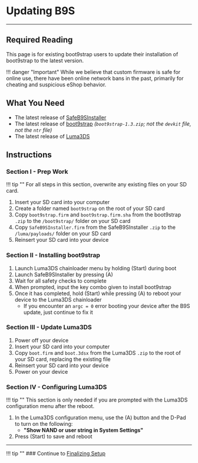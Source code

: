 # Updating B9S
---

## Required Reading

This page is for existing boot9strap users to update their installation of boot9strap to the latest version.

!!! danger "Important"
	While we believe that custom firmware is safe for online use, there have been online network bans in the past, primarily for cheating and suspicious eShop behavior.

## What You Need

* The latest release of [SafeB9SInstaller](https://github.com/d0k3/SafeB9SInstaller/releases/latest)
* The latest release of [boot9strap](https://github.com/SciresM/boot9strap/releases/latest) *(`boot9strap-1.3.zip`; not the `devkit` file, not the `ntr` file)*
* The latest release of [Luma3DS](https://github.com/LumaTeam/Luma3DS/releases/latest)

## Instructions

### Section I - Prep Work

!!! tip ""
	For all steps in this section, overwrite any existing files on your SD card.

1. Insert your SD card into your computer
1. Create a folder named `boot9strap` on the root of your SD card
1. Copy `boot9strap.firm` and `boot9strap.firm.sha` from the boot9strap `.zip` to the `/boot9strap/` folder on your SD card
1. Copy `SafeB9SInstaller.firm` from the SafeB9SInstaller `.zip` to the `/luma/payloads/` folder on your SD card
1. Reinsert your SD card into your device

### Section II - Installing boot9strap

1. Launch Luma3DS chainloader menu by holding (Start) during boot
1. Launch SafeB9SInstaller by pressing (A)
1. Wait for all safety checks to complete
1. When prompted, input the key combo given to install boot9strap
1. Once it has completed, hold (Start) while pressing (A) to reboot your device to the Luma3DS chainloader
    + If you encounter an `argc = 0` error booting your device after the B9S update, just continue to fix it

### Section III - Update Luma3DS

1. Power off your device
1. Insert your SD card into your computer
1. Copy `boot.firm` and `boot.3dsx` from the Luma3DS `.zip` to the root of your SD card, replacing the existing file
1. Reinsert your SD card into your device
1. Power on your device

### Section IV - Configuring Luma3DS

!!! tip ""
	This section is only needed if you are prompted with the Luma3DS configuration menu after the reboot.

1. In the Luma3DS configuration menu, use the (A) button and the D-Pad to turn on the following:    
    + **"Show NAND or user string in System Settings"**
1. Press (Start) to save and reboot

___

!!! tip ""
	### Continue to [Finalizing Setup](finalizing-setup)
